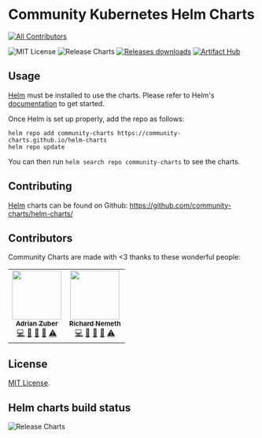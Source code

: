 # Community Kubernetes Helm Charts
<!-- ALL-CONTRIBUTORS-BADGE:START - Do not remove or modify this section -->
[![All Contributors](https://img.shields.io/badge/all_contributors-2-orange.svg?style=flat-square)](#contributors-)
<!-- ALL-CONTRIBUTORS-BADGE:END -->

![MIT License](https://img.shields.io/github/license/community-charts/helm-charts) ![Release Charts](https://github.com/community-charts/helm-charts/workflows/Release%20Charts/badge.svg?branch=main) [![Releases downloads](https://img.shields.io/github/downloads/community-charts/helm-charts/total.svg)](https://github.com/community-charts/helm-charts/releases) [![Artifact Hub](https://img.shields.io/endpoint?url=https://artifacthub.io/badge/repository/community-charts)](https://artifacthub.io/packages/search?repo=community-charts)

## Usage

[Helm](https://helm.sh) must be installed to use the charts.
Please refer to Helm's [documentation](https://helm.sh/docs/) to get started.

Once Helm is set up properly, add the repo as follows:

```console
helm repo add community-charts https://community-charts.github.io/helm-charts
helm repo update
```

You can then run `helm search repo community-charts` to see the charts.

## Contributing

[Helm](https://helm.sh) charts can be found on Github: <https://github.com/community-charts/helm-charts/>

## Contributors

Community Charts are made with <3 thanks to these wonderful people:
<!-- ALL-CONTRIBUTORS-LIST:START - Do not remove or modify this section -->
<!-- prettier-ignore-start -->
<!-- markdownlint-disable -->
<table>
  <tr>
    <td align="center"><a href="https://github.com/xadrianzetx"><img src="https://avatars.githubusercontent.com/u/37713008?v=4?s=100" width="100px;" alt=""/><br /><sub><b>Adrian Zuber</b></sub></a><br /><a href="https://github.com/community-charts/helm-charts/commits?author=xadrianzetx" title="Code">💻</a> <a href="https://github.com/community-charts/helm-charts/commits?author=xadrianzetx" title="Documentation">📖</a> <a href="https://github.com/community-charts/helm-charts/issues?q=author%3Axadrianzetx" title="Bug reports">🐛</a> <a href="#ideas-xadrianzetx" title="Ideas, Planning, & Feedback">🤔</a> <a href="https://github.com/community-charts/helm-charts/commits?author=xadrianzetx" title="Tests">⚠️</a></td>
    <td align="center"><a href="https://github.com/ryshoooo"><img src="https://avatars.githubusercontent.com/u/12965813?v=4?s=100" width="100px;" alt=""/><br /><sub><b>Richard Nemeth</b></sub></a><br /><a href="https://github.com/community-charts/helm-charts/commits?author=ryshoooo" title="Code">💻</a> <a href="https://github.com/community-charts/helm-charts/commits?author=ryshoooo" title="Documentation">📖</a> <a href="https://github.com/community-charts/helm-charts/issues?q=author%3Aryshoooo" title="Bug reports">🐛</a> <a href="#ideas-ryshoooo" title="Ideas, Planning, & Feedback">🤔</a> <a href="https://github.com/community-charts/helm-charts/commits?author=ryshoooo" title="Tests">⚠️</a></td>
  </tr>
</table>

<!-- markdownlint-restore -->
<!-- prettier-ignore-end -->

<!-- ALL-CONTRIBUTORS-LIST:END -->

## License

<!-- Keep full URL links to repo files because this README syncs from main to gh-pages.  -->
[MIT License](https://github.com/community-charts/helm-charts/blob/main/LICENSE).

## Helm charts build status

![Release Charts](https://github.com/community-charts/helm-charts/workflows/Release%20Charts/badge.svg?branch=main)
